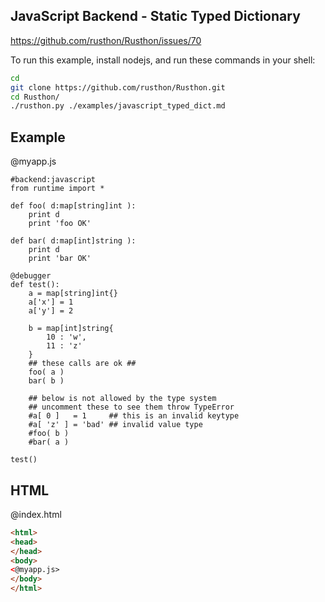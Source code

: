 JavaScript Backend - Static Typed Dictionary
-------

https://github.com/rusthon/Rusthon/issues/70

To run this example, install nodejs, and run these commands in your shell:

```bash
cd
git clone https://github.com/rusthon/Rusthon.git
cd Rusthon/
./rusthon.py ./examples/javascript_typed_dict.md
```


Example
--------

@myapp.js
```rusthon
#backend:javascript
from runtime import *

def foo( d:map[string]int ):
	print d
	print 'foo OK'

def bar( d:map[int]string ):
	print d
	print 'bar OK'

@debugger
def test():
	a = map[string]int{}
	a['x'] = 1
	a['y'] = 2

	b = map[int]string{
		10 : 'w',
		11 : 'z'
	}
	## these calls are ok ##
	foo( a )
	bar( b )

	## below is not allowed by the type system
	## uncomment these to see them throw TypeError
	#a[ 0 ]   = 1     ## this is an invalid keytype
	#a[ 'z' ] = 'bad' ## invalid value type
	#foo( b )
	#bar( a )

test()

```

HTML
--------

@index.html
```html
<html>
<head>
</head>
<body>
<@myapp.js>
</body>
</html>
```